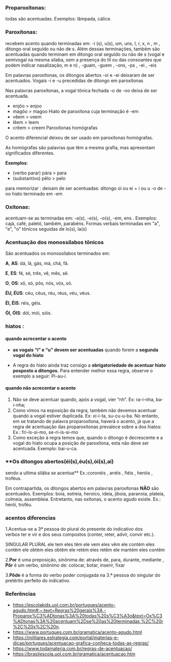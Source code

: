 ### Proparoxítonas:
todas são acentuadas. Exemplos: lâmpada, cálice.
### Paroxítonas: 
recebem acento quando terminadas em: -i (s), u(s), um, uns, l, r, x, n , m , ditongo oral seguido ou não de s. Além dessas terminações, também são acentuadas quando terminam em ditongo oral seguido ou não de s (vogal e semivogal na mesma sílaba, sem a presença do til ou das consoantes que podem indicar nasalização, m e n) , -guam, -guem ,  -ons, -ps , -ei , -eis

Em palavras paroxítonas, os ditongos abertos -oi e -ei deixaram de ser acentuados.
Vogais -i e -u precedidas de ditongo em paroxítonas 

Nas palavras paroxítonas, a vogal tônica fechada -o de -oo deixa de ser acentuada.
- enjôo > enjoo
- magôo > magoo
Hiato de paroxítona cuja terminação é -em
- vêem > veem
- lêem > leem
- crêem > creem
Paroxítonas homógrafas

O acento diferencial deixou de ser usado em paroxítonas homógrafas.

As homógrafas são palavras que têm a mesma grafia, mas apresentam significados diferentes.

**Exemplos**:

- (verbo parar) pára > para
- (substantivo) pêlo > pelo

para memorizar :
deixam de ser acentuadas:
ditongo oi ou ei + i ou u 
-o de -oo
hiato terminado em -em
### Oxítonas: 
 acentuam-se as terminadas em: -a(s), -e(s), -o(s), -em, ens . Exemplos: cajá, café, paletó, também, parabéns.
 Formas verbais terminadas em "a", "e", "o" tônicos seguidas de lo(s), la(s)
### Acentuação dos monossílabos tônicos
São acentuados os monossílabos terminados em:

**A**, **AS**: dá, lã, gás, má, chá, fã.

**E**, **ES**: fé, sé, três, vê, mês, sê.

**O**, **OS**: xô, só, pôs, nós, vós, só.

**ÉU, ÉUS**: céu, céus, réu, réus, véu, véus.

**ÉI, ÉIS**: réis, géis.

**ÓI, ÓIS**: dói, mói, sóis.

### hiatos : 

#### quando acrecentar o acento
- **as vogais “i” e “u” devem ser acentuadas** quando forem a **segunda vogal do hiato**

- A regra do hiato ainda traz consigo a **obrigatoriedade de acentuar hiato posposto a ditongos.** Para entender melhor essa regra, observe o exemplo a seguir: Pi-au-í. 
#### quando não acrecentar o acento
1) Não se deve acentuar quando, após a vogal, vier “nh”. Ex: ra-i-nha, ba-i-nha;
2) Como vimos na exposição da regra, também não devemos acentuar quando a vogal estiver duplicada. Ex: xi-i-ta, su-cu-u-ba.
	No entanto, em se tratando de palavra proparoxítona, haverá o acento, já que a regra de acentuação das proparoxítonas prevalece sobre a dos hiatos:
	Ex.: fri-ís-si-mo, se-ri-ís-si-mo
3) Como exceção à regra temos que, quando o ditongo é decrescente e a vogal do hiato ocupa a posição de paroxítona, esta não deve ser acentuada. Exemplo: bai-u-ca.


### **Os ditongos abertos(éi(s),éu(s),ói(s),ai)
sendo a ultima silába se acentua** Ex.:coronéis , anéis , fiéis , heróis , troféus.

Em contrapartida, os ditongos abertos em palavras paroxítonas **NÃO** são acentuados. Exemplos: boia, estreia, heroico, ideia, jiboia, paranoia, plateia, colmeia, assembleia. Entretanto, nas oxítonas, o acento agudo existe. Ex.: herói, troféu.



### acentos diferencias

1.Acentua-se a 3ª pessoa do plural do presente do indicativo dos verbos ter e vir e dos seus compostos (conter, reter, advir, convir etc.).

SINGULAR	PLURAL
ele tem	eles têm
ele vem	eles vêm
ele contém	eles contêm
ele obtém	eles obtêm
ele retém	eles retêm
ele mantém eles contêm

2.**Por** é uma preposição, sinônima de: através de, para, durante, mediante , **Pôr** é um verbo, sinônimo de: colocar, botar, inserir, fixar

3.**Pôde** é a forma do verbo poder conjugada na 3.ª pessoa do singular do pretérito perfeito do indicativo.

### Referências
- https://escolakids.uol.com.br/portugues/acento-agudo.htm#:~:text=Regras%20gerais%3A,-Proparox%C3%ADtonas%3A%20todas%20s%C3%A3o&text=Ox%C3%ADtonas%3A%20acentuam%2Dse%20as%20terminadas,%2C%20r%2C%20x%2C%20n.
- https://www.portugues.com.br/gramatica/acento-agudo.html
- https://militares.estrategia.com/portal/materias-e-dicas/portugues/acentuacao-grafica-conheca-todas-as-regras/
- https://www.todamateria.com.br/regras-de-acentuacao/
- https://brasilescola.uol.com.br/gramatica/acentuacao.htm